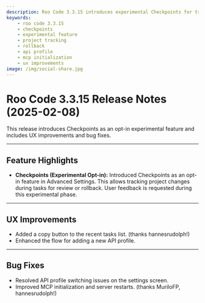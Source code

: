 ```yaml
---
description: Roo Code 3.3.15 introduces experimental Checkpoints for tracking project changes, adds copy button to recent tasks, enhances API profile flow, and fixes MCP initialization.
keywords:
    - roo code 3.3.15
    - checkpoints
    - experimental feature
    - project tracking
    - rollback
    - api profile
    - mcp initialization
    - ux improvements
image: /img/social-share.jpg
---
```


# Roo Code 3.3.15 Release Notes (2025-02-08)

This release introduces Checkpoints as an opt-in experimental feature and includes UX improvements and bug fixes.

---

## Feature Highlights

- **Checkpoints (Experimental Opt-in):** Introduced Checkpoints as an opt-in feature in Advanced Settings. This allows tracking project changes during tasks for review or rollback. User feedback is requested during this experimental phase.

---

## UX Improvements

- Added a copy button to the recent tasks list. (thanks hannesrudolph!)
- Enhanced the flow for adding a new API profile.

---

## Bug Fixes

- Resolved API profile switching issues on the settings screen.
- Improved MCP initialization and server restarts. (thanks MuriloFP, hannesrudolph!)
